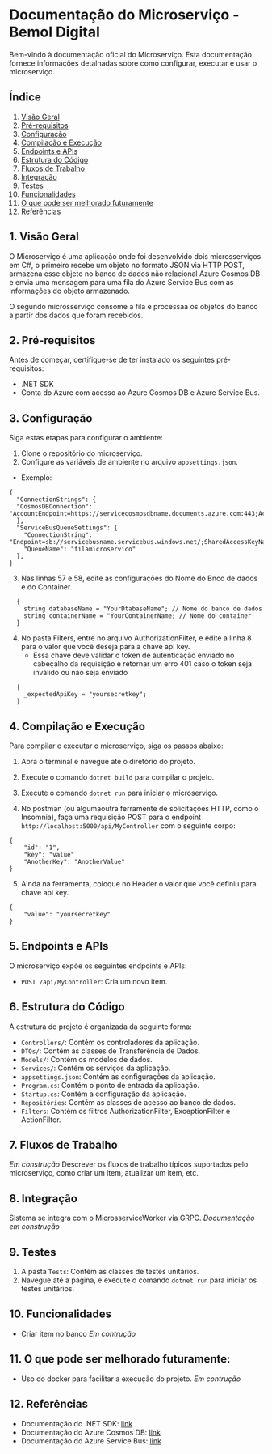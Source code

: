 # Documentação do Microserviço - Bemol Digital

Bem-vindo à documentação oficial do Microserviço. Esta documentação fornece informações detalhadas sobre como configurar, executar e usar o microserviço.

## Índice

1. [Visão Geral](#visão-geral)
2. [Pré-requisitos](#pré-requisitos)
3. [Configuração](#configuração)
4. [Compilação e Execução](#compilação-e-execução)
5. [Endpoints e APIs](#endpoints-e-apis)
6. [Estrutura do Código](#estrutura-do-código)
7. [Fluxos de Trabalho](#fluxos-de-trabalho)
8. [Integração](#integração)
9. [Testes](#testes)
10. [Funcionalidades](#funcionalidades)
11. [O que pode ser melhorado futuramente](#o-que-pode-ser-melhorado-futuramente)
12. [Referências](#referências)

## 1. Visão Geral

O Microserviço é uma aplicação onde foi desenvolvido dois microsserviços em C#, o primeiro recebe um objeto no formato
JSON via HTTP POST, armazena esse objeto no banco de dados não relacional Azure Cosmos DB e envia uma mensagem para uma fila do Azure Service Bus com as informações do objeto armazenado.

O segundo microsserviço consome a fila e processaa os objetos do banco a partir dos dados que foram
recebidos.

## 2. Pré-requisitos

Antes de começar, certifique-se de ter instalado os seguintes pré-requisitos:
- .NET SDK
- Conta do Azure com acesso ao Azure Cosmos DB e Azure Service Bus.

## 3. Configuração

Siga estas etapas para configurar o ambiente:
1. Clone o repositório do microserviço.
2. Configure as variáveis de ambiente no arquivo `appsettings.json`.
- Exemplo:
```
{
  "ConnectionStrings": {
  "CosmosDBConnection": "AccountEndpoint=https://servicecosmosdbname.documents.azure.com:443;AccountKey=youaccountname;"
  },
  "ServiceBusQueueSettings": {
    "ConnectionString": "Endpoint=sb://servicebusname.servicebus.windows.net/;SharedAccessKeyName=RootManageSharedAccessKey;SharedAccessKey=yousharedacesskey",
    "QueueName": "filamicroservico"
  },
}
```
3. Nas linhas 57 e 58, edite as configurações do Nome do Bnco de dados e do Container.
```
  {
    string databaseName = "YourDtabaseName"; // Nome do banco de dados
    string containerName = "YourContainerName; // Nome do container
  }
```
4. No pasta Filters, entre no arquivo AuthorizationFilter, e edite a linha 8 para o valor que você deseja para a chave api key.
   - Essa chave deve validar o token de autenticação enviado no cabeçalho da requisição e retornar um erro 401 caso o token seja inválido ou não seja enviado
```
  {
    _expectedApiKey = "yoursecretkey"; 
  }
```

## 4. Compilação e Execução

Para compilar e executar o microserviço, siga os passos abaixo:
1. Abra o terminal e navegue até o diretório do projeto.
2. Execute o comando `dotnet build` para compilar o projeto.
3. Execute o comando `dotnet run` para iniciar o microserviço.

4. No postman (ou algumaoutra ferramente de solicitações HTTP, como o Insomnia), faça uma requisição POST para o endpoint `http://localhost:5000/api/MyController` com o seguinte corpo:
```
{
    "id": "1",
    "key": "value"
    "AnotherKey": "AnotherValue"
}
```
5. Ainda na ferramenta, coloque no Header o valor que você definiu para chave api key.
```
{
    "value": "yoursecretkey"
}
```

## 5. Endpoints e APIs

O microserviço expõe os seguintes endpoints e APIs:

- `POST /api/MyController`: Cria um novo item.

## 6. Estrutura do Código

A estrutura do projeto é organizada da seguinte forma:
- `Controllers/`: Contém os controladores da aplicação.
- `DTOs/`: Contém as classes de Transferência de Dados.
- `Models/`: Contém os modelos de dados.
- `Services/`: Contém os serviços da aplicação.
- `appsettings.json`: Contém as configurações da aplicação.
- `Program.cs`: Contém o ponto de entrada da aplicação.
- `Startup.cs`: Contém a configuração da aplicação.
- `Repositóries`: Contém as classes de acesso ao banco de dados.
- `Filters`: Contém os filtros AuthorizationFilter, ExceptionFilter e ActionFilter.

## 7. Fluxos de Trabalho
*Em construção*
Descrever os fluxos de trabalho típicos suportados pelo microserviço, como criar um item, atualizar um item, etc.

## 8. Integração

Sistema se integra com o MicrosserviceWorker via GRPC. *Documentação em construção*

## 9. Testes

1. A pasta `Tests`: Contém as classes de testes unitários.
2. Navegue até a pagina, e execute o comando `dotnet run` para iniciar os testes unitários.


## 10. Funcionalidades
- Criar item no banco
*Em contrução*

## 11. O que pode ser melhorado futuramente:
- Uso do docker para facilitar a execução do projeto.
*Em contrução*

## 12. Referências

- Documentação do .NET SDK: [link](https://docs.microsoft.com/dotnet/core/sdk)
- Documentação do Azure Cosmos DB: [link](https://docs.microsoft.com/azure/cosmos-db/)
- Documentação do Azure Service Bus: [link](https://docs.microsoft.com/azure/service-bus/)
